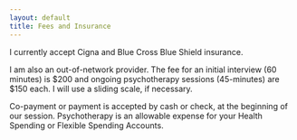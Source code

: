 ```yaml
---
layout: default
title: Fees and Insurance
---
```


I currently accept Cigna and Blue Cross Blue Shield insurance. 

I am also an out-of-network provider. The fee for an initial interview (60 minutes) is $200 and ongoing psychotherapy sessions (45-minutes) are $150 each. I will use a sliding scale, if necessary. 

Co-payment or payment is accepted by cash or check, at the beginning of our session. Psychotherapy is an allowable expense for your Health Spending or Flexible Spending Accounts. 

